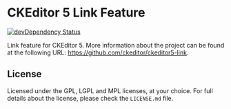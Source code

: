 CKEditor 5 Link Feature
========================================

[![devDependency Status](https://david-dm.org/ckeditor/ckeditor5-link/dev-status.svg)](https://david-dm.org/ckeditor/ckeditor5-link#info=devDependencies)

Link feature for CKEditor 5. More information about the project can be found at the following URL: <https://github.com/ckeditor/ckeditor5-link>.

## License

Licensed under the GPL, LGPL and MPL licenses, at your choice. For full details about the license, please check the `LICENSE.md` file.

